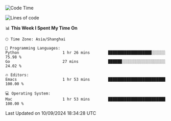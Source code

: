 <!--START_SECTION:waka-->
![Code Time](http://img.shields.io/badge/Code%20Time-2%2C170%20hrs%2045%20mins-blue)

![Lines of code](https://img.shields.io/badge/From%20Hello%20World%20I%27ve%20Written-308.0%20thousand%20lines%20of%20code-blue)

📊 **This Week I Spent My Time On** 

```text
🕑︎ Time Zone: Asia/Shanghai

💬 Programming Languages: 
Python                   1 hr 26 mins        ███████████████████░░░░░░   75.98 % 
Go                       27 mins             ██████░░░░░░░░░░░░░░░░░░░   24.02 % 

🔥 Editors: 
Emacs                    1 hr 53 mins        █████████████████████████   100.00 % 

💻 Operating System: 
Mac                      1 hr 53 mins        █████████████████████████   100.00 % 
```


 Last Updated on 10/09/2024 18:34:28 UTC
<!--END_SECTION:waka-->
